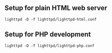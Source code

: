 ## Setup for plain HTML web server

	lighttpd -D -f lighttpd/lighttpd-html.conf

## Setup for PHP development

	lighttpd -D -f lighttpd/lighttpd-php.conf

